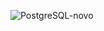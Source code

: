 ![PostgreSQL-novo](https://github.com/user-attachments/assets/5f4e1698-aad2-4e9e-a334-285a55da1199)
